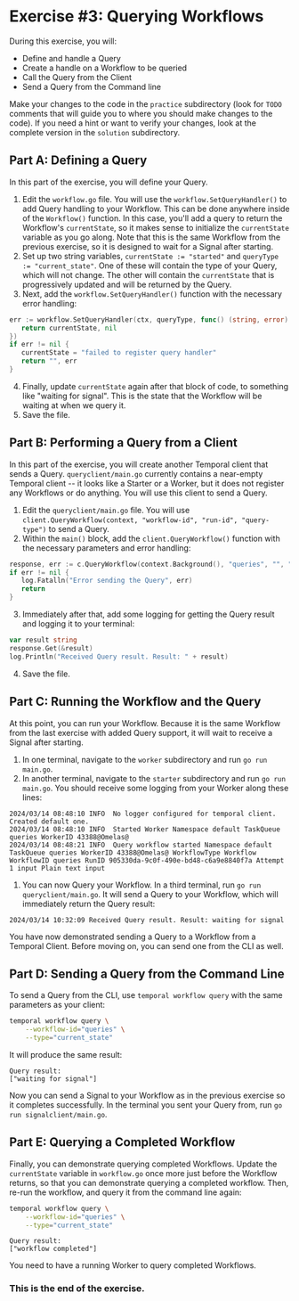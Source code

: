 # Exercise #3: Querying Workflows

During this exercise, you will:

- Define and handle a Query
- Create a handle on a Workflow to be queried
- Call the Query from the Client
- Send a Query from the Command line

Make your changes to the code in the `practice` subdirectory (look for
`TODO` comments that will guide you to where you should make changes to
the code). If you need a hint or want to verify your changes, look at
the complete version in the `solution` subdirectory.

## Part A: Defining a Query

In this part of the exercise, you will define your Query.

1. Edit the `workflow.go` file. You will use the `workflow.SetQueryHandler()` to add Query handling to your Workflow. This can be done anywhere inside of the `Workflow()` function. In this case, you'll add a query to return the Workflow's `currentState`, so it makes sense to initialize the `currentState` variable as you go along. Note that this is the same Workflow from the previous exercise, so it is designed to wait for a Signal after starting.
2. Set up two string variables, `currentState := "started"` and `queryType := "current_state"`. One of these will contain the type of your Query, which will not change. The other will contain the `currentState` that is progressively updated and will be returned by the Query.
3. Next, add the `workflow.SetQueryHandler()` function with the necessary error handling:

```go
err := workflow.SetQueryHandler(ctx, queryType, func() (string, error) {
   return currentState, nil
})
if err != nil {
   currentState = "failed to register query handler"
   return "", err
}
```

4. Finally, update `currentState` again after that block of code, to something like "waiting for signal". This is the state that the Workflow will be waiting at when we query it.
5. Save the file.

## Part B: Performing a Query from a Client

In this part of the exercise, you will create another Temporal client that sends a Query. `queryclient/main.go` currently contains a near-empty Temporal client -- it looks like a Starter or a Worker, but it does not register any Workflows or do anything. You will use this client to send a Query.

1. Edit the `queryclient/main.go` file. You will use `client.QueryWorkflow(context, "workflow-id", "run-id", "query-type")` to send a Query.
2. Within the `main()` block, add the `client.QueryWorkflow()` function with the necessary parameters and error handling:

```go
response, err := c.QueryWorkflow(context.Background(), "queries", "", "current_state")
if err != nil {
   log.Fatalln("Error sending the Query", err)
   return
}
```

3. Immediately after that, add some logging for getting the Query result and logging it to your terminal:

```go
var result string
response.Get(&result)
log.Println("Received Query result. Result: " + result)
```

4. Save the file.

## Part C: Running the Workflow and the Query

At this point, you can run your Workflow. Because it is the same Workflow from the last exercise with added Query support, it will wait to receive a Signal after starting.

1. In one terminal, navigate to the `worker` subdirectory and run `go run main.go`.
2. In another terminal, navigate to the `starter` subdirectory and run `go run main.go`. You should receive some logging from your Worker along these lines:

```
2024/03/14 08:48:10 INFO  No logger configured for temporal client. Created default one.
2024/03/14 08:48:10 INFO  Started Worker Namespace default TaskQueue queries WorkerID 43388@Omelas@
2024/03/14 08:48:21 INFO  Query workflow started Namespace default TaskQueue queries WorkerID 43388@Omelas@ WorkflowType Workflow WorkflowID queries RunID 905330da-9c0f-490e-bd48-c6a9e8840f7a Attempt 1 input Plain text input
```

1. You can now Query your Workflow. In a third terminal, run `go run queryclient/main.go`. It will send a Query to your Workflow, which will immediately return the Query result:

```
2024/03/14 10:32:09 Received Query result. Result: waiting for signal
```

You have now demonstrated sending a Query to a Workflow from a Temporal Client. Before moving on, you can send one from the CLI as well. 

## Part D: Sending a Query from the Command Line

To send a Query from the CLI, use `temporal workflow query` with the same parameters as your client:

```bash
temporal workflow query \
    --workflow-id="queries" \
    --type="current_state"
```

It will produce the same result:

```
Query result:
["waiting for signal"]
```

Now you can send a Signal to your Workflow as in the previous exercise so it completes successfully. In the terminal you sent your Query from, run `go run signalclient/main.go`.

## Part E: Querying a Completed Workflow

Finally, you can demonstrate querying completed Workflows. Update the `currentState` variable in `workflow.go` once more just before the Workflow returns, so that you can demonstrate querying a completed workflow. Then, re-run the workflow, and query it from the command line again:

```bash
temporal workflow query \
    --workflow-id="queries" \
    --type="current_state"
```

```
Query result:
["workflow completed"]
```

You need to have a running Worker to query completed Workflows.

### This is the end of the exercise.
